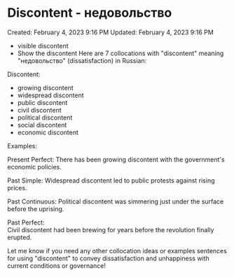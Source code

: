 # Discontent - недовольство

Created: February 4, 2023 9:16 PM
Updated: February 4, 2023 9:16 PM

- visible discontent
- Show the discontent
Here are 7 collocations with "discontent" meaning "недовольство" (dissatisfaction) in Russian:

Discontent:

- growing discontent 
- widespread discontent
- public discontent
- civil discontent
- political discontent
- social discontent
- economic discontent

Examples:  

Present Perfect:
There has been growing discontent with the government's economic policies.

Past Simple: 
Widespread discontent led to public protests against rising prices.

Past Continuous:
Political discontent was simmering just under the surface before the uprising.  

Past Perfect:  
Civil discontent had been brewing for years before the revolution finally erupted.

Let me know if you need any other collocation ideas or examples sentences for using "discontent" to convey dissatisfaction and unhappiness with current conditions or governance!